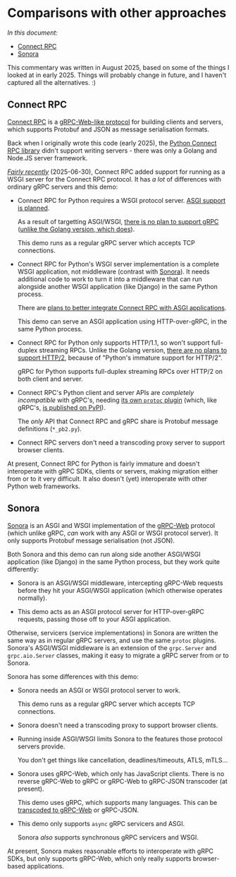 # Comparisons with other approaches

_In this document:_

- [Connect RPC](#connect-rpc)
- [Sonora](#sonora)

This commentary was written in August 2025, based on some of the things I looked
at in early 2025. Things will probably change in future, and I haven't captured
all the alternatives. :)

## Connect RPC

[Connect RPC][connectrpc] is a [gRPC-Web-like protocol][connectrpc-protocol]
for building clients and servers, which supports Protobuf and JSON as message
serialisation formats.

Back when I originally wrote this code (early 2025), the
[Python Connect RPC library][connectrpc-py] didn't support writing servers -
there was only a Golang and Node.JS server framework.

[_Fairly recently_][connectrpc-wsgi] (2025-06-30), Connect RPC added support for
running as a WSGI server for the Connect RPC protocol. It has _a lot_ of
differences with ordinary gRPC servers and this demo:

- Connect RPC for Python requires a WSGI protocol server.
  [ASGI support is planned][connectrpc-asgi].

  As a result of targetting ASGI/WSGI,
  [there is no plan to support gRPC][connectrpc-no-grpc]
  ([unlike the Golang version, which does][connectrpc-grpc]).

  This demo runs as a regular gRPC server which accepts TCP connections.

- Connect RPC for Python's WSGI server implementation is a complete WSGI
  application, not middleware (contrast with [Sonora](#sonora)). It needs
  additional code to work to turn it into a middleware that can run alongside
  another WSGI application (like Django) in the same Python process.

  There are [plans to better integrate Connect RPC with ASGI applications][connectrpc-no-grpc].

  This demo can serve an ASGI application using HTTP-over-gRPC, in the same
  Python process.

- Connect RPC for Python only supports HTTP/1.1, so won't support full-duplex
  streaming RPCs. Unlike the Golang version,
  [there are no plans to support HTTP/2][connectrpc-http2], because of "Python's
  immature support for HTTP/2".

  gRPC for Python supports full-duplex streaming RPCs over HTTP/2 on both client
  and server.

- Connect RPC's Python client and server APIs are _completely incompatible_ with
  gRPC's, needing [its own `protoc` plugin][connectrpc-gen] (which, like gRPC's,
  [is published on PyPI][connect-python]).

  The _only_ API that Connect RPC and gRPC share is Protobuf message definitions
  (`*_pb2.py`).

- Connect RPC servers don't need a transcoding proxy server to support browser
  clients.

At present, Connect RPC for Python is fairly immature and doesn't interoperate
with gRPC SDKs, clients or servers, making migration either from or to it very
difficult. It also doesn't (yet) interoperate with other Python web frameworks.

## Sonora

[Sonora][] is an ASGI and WSGI implementation of the [gRPC-Web][] protocol
(which unlike gRPC, _can_ work with any ASGI or WSGI protocol server). It only
supports Protobuf message serialisation (not JSON).

Both Sonora and this demo can run along side another ASGI/WSGI application (like
Django) in the same Python process, but they work quite differently:

- Sonora is an ASGI/WSGI middleware, intercepting gRPC-Web requests before they
  hit your ASGI/WSGI application (which otherwise operates normally).

- This demo acts as an ASGI protocol server for HTTP-over-gRPC requests, passing
  those off to your ASGI application.

Otherwise, servicers (service implementations) in Sonora are written the same
way as in regular gRPC servers, and use the same `protoc` plugins. Sonora's
ASGI/WSGI middleware is an extension of the `grpc.Server` and `grpc.aio.Server`
classes, making it easy to migrate a gRPC server from or to Sonora.

Sonora has some differences with this demo:

- Sonora needs an ASGI or WSGI protocol server to work.

  This demo runs as a regular gRPC server which accepts TCP connections.

- Sonora doesn't need a transcoding proxy to support browser clients.

- Running inside ASGI/WSGI limits Sonora to the features those protocol servers
  provide.

  You don't get things like cancellation, deadlines/timeouts, ATLS, mTLS...

- Sonora uses gRPC-Web, which only has JavaScript clients. There is no reverse
  gRPC-Web to gRPC or gRPC-Web to gRPC-JSON transcoder (at present).

  This demo uses gRPC, which supports many languages. This can be
  [transcoded to gRPC-Web][grpc-web-transcode] or gRPC-JSON.

- This demo only supports `async` gRPC servicers and ASGI.

  Sonora _also_ supports synchronous gRPC servicers and WSGI.

At present, Sonora makes reasonable efforts to interoperate with gRPC SDKs, but
only supports gRPC-Web, which only really supports browser-based applications.

[connect-python]: https://pypi.org/project/connect-python/
[connectrpc]: https://connectrpc.com/
[connectrpc-asgi]: https://github.com/connectrpc/connect-python/blob/34e009e25b16637a1945ec42c4e6069dde8cd466/README.md?plain=1#L397
[connectrpc-gen]: https://github.com/connectrpc/connect-python/blob/main/src/connectrpc/protoc_gen_connect_python/main.py
[connectrpc-grpc]: https://connectrpc.com/docs/go/grpc-compatibility
[connectrpc-http2]: https://connectrpc.com/docs/governance/rfc/python-implementation#non-goals
[connectrpc-no-grpc]: https://connectrpc.com/docs/governance/rfc/python-implementation#justification-for-not-supporting-grpc-on-the-server
[connectrpc-py]: https://github.com/connectrpc/connect-python
[connectrpc-protocol]: https://connectrpc.com/docs/protocol
[connectrpc-wsgi]: https://github.com/connectrpc/connect-python/pull/4
[grpc-http2]: https://github.com/grpc/grpc/blob/master/doc/PROTOCOL-HTTP2.md
[grpc-web]: https://github.com/grpc/grpc/blob/master/doc/PROTOCOL-WEB.md
[grpc-web-transcode]: https://www.envoyproxy.io/docs/envoy/latest/configuration/http/http_filters/grpc_web_filter
[sonora]: https://github.com/public/sonora
